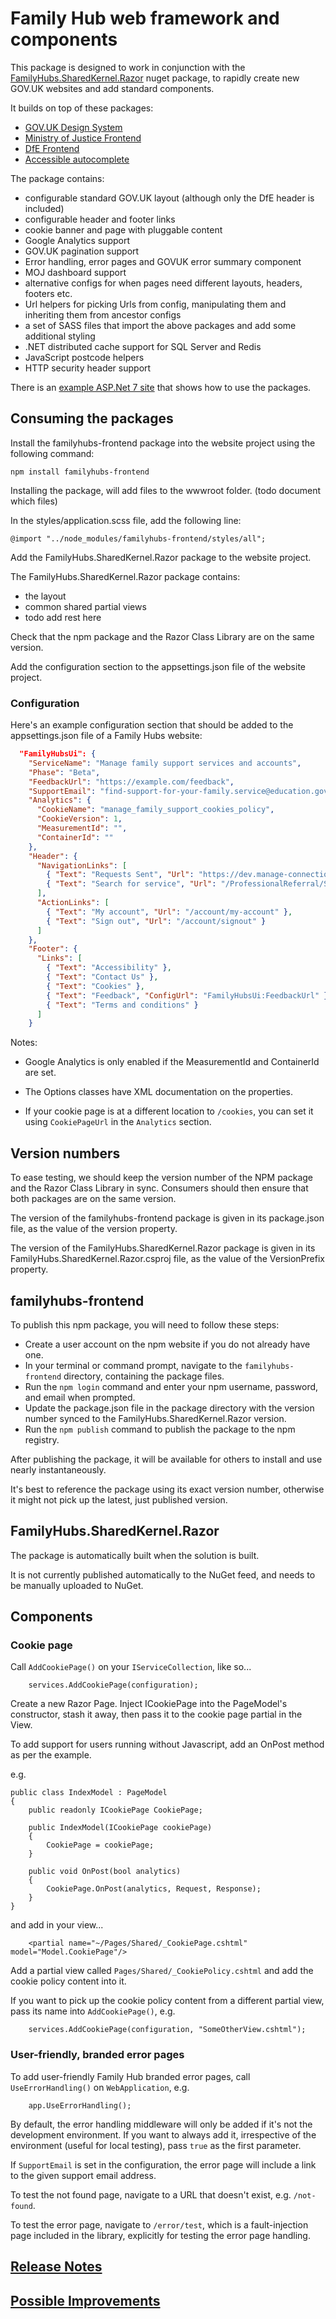 # Family Hub web framework and components

This package is designed to work in conjunction with the [FamilyHubs.SharedKernel.Razor](https://www.nuget.org/packages/FamilyHubs.SharedKernel.Razor) nuget package, to rapidly create new GOV.UK websites and add standard components.

It builds on top of these packages:
* [GOV.UK Design System](https://www.npmjs.com/package/govuk-frontend)
* [Ministry of Justice Frontend](https://www.npmjs.com/package/@ministryofjustice/frontend)
* [DfE Frontend](https://www.npmjs.com/package/dfe-frontend)
* [Accessible autocomplete](https://github.com/alphagov/accessible-autocomplete)

The package contains:
* configurable standard GOV.UK layout (although only the DfE header is included)
* configurable header and footer links
* cookie banner and page with pluggable content
* Google Analytics support
* GOV.UK pagination support
* Error handling, error pages and GOVUK error summary component
* MOJ dashboard support
* alternative configs for when pages need different layouts, headers, footers etc.
* Url helpers for picking Urls from config, manipulating them and inheriting them from ancestor configs
* a set of SASS files that import the above packages and add some additional styling
* .NET distributed cache support for SQL Server and Redis
* JavaScript postcode helpers
* HTTP security header support

There is an [example ASP.Net 7 site](https://github.com/DFE-Digital/fh-web-components/tree/main/example/FamilyHubs.Example) that shows how to use the packages.

## Consuming the packages

Install the familyhubs-frontend package into the website project using the following command:

```
npm install familyhubs-frontend
```

Installing the package, will add files to the wwwroot folder. (todo document which files)

In the styles/application.scss file, add the following line:

```
@import "../node_modules/familyhubs-frontend/styles/all";
```

Add the FamilyHubs.SharedKernel.Razor package to the website project.

The FamilyHubs.SharedKernel.Razor package contains:

* the layout
* common shared partial views
* todo add rest here

Check that the npm package and the Razor Class Library are on the same version.

Add the configuration section to the appsettings.json file of the website project.

### Configuration

Here's an example configuration section that should be added to the appsettings.json file of a Family Hubs website:

```json
  "FamilyHubsUi": {
    "ServiceName": "Manage family support services and accounts",
    "Phase": "Beta",
    "FeedbackUrl": "https://example.com/feedback",
    "SupportEmail": "find-support-for-your-family.service@education.gov.uk",
    "Analytics": {
      "CookieName": "manage_family_support_cookies_policy",
      "CookieVersion": 1,
      "MeasurementId": "",
      "ContainerId": ""
    },
    "Header": {
	  "NavigationLinks": [
		{ "Text": "Requests Sent", "Url": "https://dev.manage-connection-requests.education.gov.uk/" },
		{ "Text": "Search for service", "Url": "/ProfessionalReferral/Search" },
	  ],
      "ActionLinks": [
		{ "Text": "My account", "Url": "/account/my-account" },
		{ "Text": "Sign out", "Url": "/account/signout" }
	  ]
	},
    "Footer": {
      "Links": [
        { "Text": "Accessibility" },
        { "Text": "Contact Us" },
        { "Text": "Cookies" },
        { "Text": "Feedback", "ConfigUrl": "FamilyHubsUi:FeedbackUrl" },
        { "Text": "Terms and conditions" }
      ] 
    } 
```

Notes:

* Google Analytics is only enabled if the MeasurementId and ContainerId are set.

* The Options classes have XML documentation on the properties.

* If your cookie page is at a different location to `/cookies`, you can set it using `CookiePageUrl` in the `Analytics` section.

## Version numbers

To ease testing, we should keep the version number of the NPM package and the Razor Class Library in sync. Consumers should then ensure that both packages are on the same version.

The version of the familyhubs-frontend package is given in its package.json file, as the value of the version property.

The version of the FamilyHubs.SharedKernel.Razor package is given in its FamilyHubs.SharedKernel.Razor.csproj file, as the value of the VersionPrefix property.

## familyhubs-frontend

To publish this npm package, you will need to follow these steps:

* Create a user account on the npm website if you do not already have one.
* In your terminal or command prompt, navigate to the `familyhubs-frontend` directory, containing the package files.
* Run the `npm login` command and enter your npm username, password, and email when prompted.
* Update the package.json file in the package directory with the version number synced to the FamilyHubs.SharedKernel.Razor version.
* Run the `npm publish` command to publish the package to the npm registry.

After publishing the package, it will be available for others to install and use nearly instantaneously.

It's best to reference the package using its exact version number, otherwise it might not pick up the latest, just published version.

## FamilyHubs.SharedKernel.Razor

The package is automatically built when the solution is built.

It is not currently published automatically to the NuGet feed, and needs to be manually uploaded to NuGet.

## Components

### Cookie page

Call `AddCookiePage()` on your `IServiceCollection`, like so...

```
    services.AddCookiePage(configuration);
```

Create a new Razor Page. Inject ICookiePage into the PageModel's constructor, stash it away, then pass it to the cookie page partial in the View.

To add support for users running without Javascript, add an OnPost method as per the example.

e.g.

```
public class IndexModel : PageModel
{
    public readonly ICookiePage CookiePage;

    public IndexModel(ICookiePage cookiePage)
    {
        CookiePage = cookiePage;
    }

    public void OnPost(bool analytics)
    {
        CookiePage.OnPost(analytics, Request, Response);
    }
}
```

and add in your view...

```
    <partial name="~/Pages/Shared/_CookiePage.cshtml" model="Model.CookiePage"/>
```

Add a partial view called `Pages/Shared/_CookiePolicy.cshtml` and add the cookie policy content into it.

If you want to pick up the cookie policy content from a different partial view, pass its name into `AddCookiePage()`, e.g.

```
    services.AddCookiePage(configuration, "SomeOtherView.cshtml");
```

### User-friendly, branded error pages

To add user-friendly Family Hub branded error pages, call `UseErrorHandling()` on `WebApplication`, e.g.

```
    app.UseErrorHandling();
```

By default, the error handling middleware will only be added if it's not the development environment. If you want to always add it, irrespective of the environment (useful for local testing), pass `true` as the first parameter.

If `SupportEmail` is set in the configuration, the error page will include a link to the given support email address.

To test the not found page, navigate to a URL that doesn't exist, e.g. `/not-found`.

To test the error page, navigate to `/error/test`, which is a fault-injection page included in the library, explicitly for testing the error page handling.

## [Release Notes](https://github.com/DFE-Digital/fh-web-components/blob/main/docs/ReleaseNotes.md)

## [Possible Improvements](https://github.com/DFE-Digital/fh-web-components/blob/main/docs/historic/3.0.0/ToDo.md)
